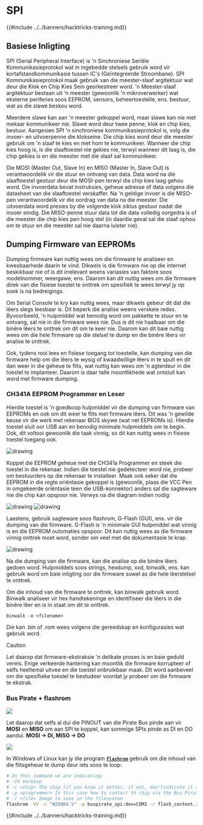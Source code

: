 # SPI

{{#include ../../banners/hacktricks-training.md}}

## Basiese Inligting

SPI (Serial Peripheral Interface) is 'n Sinchroniese Seriële Kommunikasieprotokol wat in ingebedde stelsels gebruik word vir kortafstandkommunikasie tussen IC's (Geïntegreerde Stroombane). SPI Kommunikasieprotokol maak gebruik van die meester-slaaf argitektuur wat deur die Klok en Chip Kies Sein georkestreer word. 'n Meester-slaaf argitektuur bestaan uit 'n meester (gewoonlik 'n mikroverwerker) wat eksterne periferies soos EEPROM, sensors, beheertoestelle, ens. bestuur, wat as die slawe beskou word.

Meerdere slawe kan aan 'n meester gekoppel word, maar slawe kan nie met mekaar kommunikeer nie. Slawe word deur twee penne, klok en chip kies, bestuur. Aangesien SPI 'n sinchroniese kommunikasieprotokol is, volg die invoer- en uitvoerpenne die klokseine. Die chip kies word deur die meester gebruik om 'n slaaf te kies en met hom te kommunikeer. Wanneer die chip kies hoog is, is die slaaftoestel nie gekies nie, terwyl wanneer dit laag is, die chip gekies is en die meester met die slaaf sal kommunikeer.

Die MOSI (Master Out, Slave In) en MISO (Master In, Slave Out) is verantwoordelik vir die stuur en ontvang van data. Data word na die slaaftoestel gestuur deur die MOSI-pen terwyl die chip kies laag gehou word. Die invoerdata bevat instruksies, geheue adresse of data volgens die datasheet van die slaaftoestel verskaffer. Na 'n geldige invoer is die MISO-pen verantwoordelik vir die oordrag van data na die meester. Die uitvoerdata word presies by die volgende klok siklus gestuur nadat die invoer eindig. Die MISO-penne stuur data tot die data volledig oorgedra is of die meester die chip kies pen hoog stel (in daardie geval sal die slaaf ophou om te stuur en die meester sal nie daarna luister nie).

## Dumping Firmware van EEPROMs

Dumping firmware kan nuttig wees om die firmware te analiseer en kwesbaarhede daarin te vind. Dikwels is die firmware nie op die internet beskikbaar nie of is dit irrelevant weens variasies van faktore soos modelnommer, weergawe, ens. Daarom kan dit nuttig wees om die firmware direk van die fisiese toestel te onttrek om spesifiek te wees terwyl jy op soek is na bedreigings.

Om Serial Console te kry kan nuttig wees, maar dikwels gebeur dit dat die lêers slegs leesbaar is. Dit beperk die analise weens verskeie redes. Byvoorbeeld, 'n hulpmiddel wat benodig word om pakkette te stuur en te ontvang, sal nie in die firmware wees nie. Dus is dit nie haalbaar om die binêre lêers te onttrek om dit om te keer nie. Daarom kan dit baie nuttig wees om die hele firmware op die stelsel te dump en die binêre lêers vir analise te onttrek.

Ook, tydens rooi lees en fisiese toegang tot toestelle, kan dumping van die firmware help om die lêers te wysig of kwaadwillige lêers in te spuit en dit dan weer in die geheue te flits, wat nuttig kan wees om 'n agterdeur in die toestel te implanteer. Daarom is daar talle moontlikhede wat ontsluit kan word met firmware dumping.

### CH341A EEPROM Programmer en Leser

Hierdie toestel is 'n goedkoop hulpmiddel vir die dumping van firmware van EEPROMs en ook om dit weer te flits met firmware lêers. Dit was 'n gewilde keuse vir die werk met rekenaar BIOS skywe (wat net EEPROMs is). Hierdie toestel sluit oor USB aan en benodig minimale hulpmiddels om te begin. Ook, dit voltooi gewoonlik die taak vinnig, so dit kan nuttig wees in fisiese toestel toegang ook.

![drawing](../../images/board_image_ch341a.jpg)

Koppel die EEPROM geheue met die CH341a Programmer en steek die toestel in die rekenaar. Indien die toestel nie gedetecteer word nie, probeer om bestuurders op die rekenaar te installeer. Maak ook seker dat die EEPROM in die regte oriëntasie gekoppel is (gewoonlik, plaas die VCC Pen in omgekeerde oriëntasie teen die USB-konnektor) anders sal die sagteware nie die chip kan opspoor nie. Verwys na die diagram indien nodig:

![drawing](../../images/connect_wires_ch341a.jpg) ![drawing](../../images/eeprom_plugged_ch341a.jpg)

Laastens, gebruik sagteware soos flashrom, G-Flash (GUI), ens. vir die dumping van die firmware. G-Flash is 'n minimale GUI hulpmiddel wat vinnig is en die EEPROM outomaties opspoor. Dit kan nuttig wees as die firmware vinnig onttrek moet word, sonder om veel met die dokumentasie te krap.

![drawing](../../images/connected_status_ch341a.jpg)

Na die dumping van die firmware, kan die analise op die binêre lêers gedoen word. Hulpmiddels soos strings, hexdump, xxd, binwalk, ens. kan gebruik word om baie inligting oor die firmware sowel as die hele lêerstelsel te onttrek.

Om die inhoud van die firmware te onttrek, kan binwalk gebruik word. Binwalk analiseer vir hex handtekeninge en identifiseer die lêers in die binêre lêer en is in staat om dit te onttrek.
```
binwalk -e <filename>
```
Die kan .bin of .rom wees volgens die gereedskap en konfigurasies wat gebruik word.

> [!CAUTION]
> Let daarop dat firmware-ekstraksie 'n delikate proses is en baie geduld vereis. Enige verkeerde hantering kan moontlik die firmware korrupteer of selfs heeltemal uitvee en die toestel onbruikbaar maak. Dit word aanbeveel om die spesifieke toestel te bestudeer voordat jy probeer om die firmware te ekstrak.

### Bus Pirate + flashrom

![](<../../images/image (910).png>)

Let daarop dat selfs al dui die PINOUT van die Pirate Bus pinde aan vir **MOSI** en **MISO** om aan SPI te koppel, kan sommige SPIs pinde as DI en DO aandui. **MOSI -> DI, MISO -> DO**

![](<../../images/image (360).png>)

In Windows of Linux kan jy die program [**`flashrom`**](https://www.flashrom.org/Flashrom) gebruik om die inhoud van die flitsgeheue te dump deur iets soos te loop:
```bash
# In this command we are indicating:
# -VV Verbose
# -c <chip> The chip (if you know it better, if not, don'tindicate it and the program might be able to find it)
# -p <programmer> In this case how to contact th chip via the Bus Pirate
# -r <file> Image to save in the filesystem
flashrom -VV -c "W25Q64.V" -p buspirate_spi:dev=COM3 -r flash_content.img
```
{{#include ../../banners/hacktricks-training.md}}
